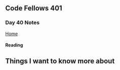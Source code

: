 ## Code Fellows 401

### Day 40 Notes

[Home](../README.md)

#### Reading



## Things I want to know more about

